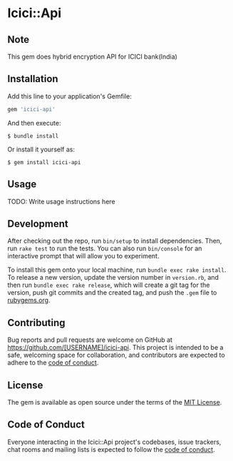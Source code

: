 # Icici::Api

## Note
This gem does hybrid encryption API for ICICI bank(India) 

## Installation

Add this line to your application's Gemfile:

```ruby
gem 'icici-api'
```

And then execute:

    $ bundle install

Or install it yourself as:

    $ gem install icici-api

## Usage

TODO: Write usage instructions here

## Development

After checking out the repo, run `bin/setup` to install dependencies. Then, run `rake test` to run the tests. You can also run `bin/console` for an interactive prompt that will allow you to experiment.

To install this gem onto your local machine, run `bundle exec rake install`. To release a new version, update the version number in `version.rb`, and then run `bundle exec rake release`, which will create a git tag for the version, push git commits and the created tag, and push the `.gem` file to [rubygems.org](https://rubygems.org).

## Contributing

Bug reports and pull requests are welcome on GitHub at https://github.com/[USERNAME]/icici-api. This project is intended to be a safe, welcoming space for collaboration, and contributors are expected to adhere to the [code of conduct](https://github.com/[USERNAME]/icici-api/blob/main/CODE_OF_CONDUCT.md).

## License

The gem is available as open source under the terms of the [MIT License](https://opensource.org/licenses/MIT).

## Code of Conduct

Everyone interacting in the Icici::Api project's codebases, issue trackers, chat rooms and mailing lists is expected to follow the [code of conduct](https://github.com/[USERNAME]/icici-api/blob/main/CODE_OF_CONDUCT.md).

